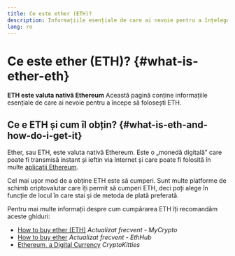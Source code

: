 ```yaml
---
title: Ce este ether (ETH)?
description: Informațiile esențiale de care ai nevoie pentru a înțelege ETH.
lang: ro
---
```


# Ce este ether (ETH)? {#what-is-ether-eth}

<div class="featured">

**ETH este valuta nativă Ethereum** Această pagină conține informațiile esențiale de care ai nevoie pentru a începe să folosești ETH.

</div>

## Ce e ETH și cum îl obțin? {#what-is-eth-and-how-do-i-get-it}

Ether, sau ETH, este valuta nativă Ethereum. Este o „monedă digitală” care poate fi transmisă instant și ieftin via Internet și care poate fi folosită în multe [aplicații Ethereum](/ro/dapps/).

Cel mai ușor mod de a obține ETH este să cumperi. Sunt multe platforme de schimb criptovalutar care îți permit să cumperi ETH, deci poți alege în funcție de locul în care stai și de metoda de plată preferată.

Pentru mai multe informații despre cum cumpărarea ETH îți recomandăm aceste ghiduri:

- [How to buy ether (ETH)](https://support.mycrypto.com/how-to/getting-started/how-to-buy-ether-with-usd) _Actualizat frecvent - MyCrypto_
- [How to buy ether](https://docs.ethhub.io/using-ethereum/how-to-buy-ether/) _Actualizat frecvent - EthHub_
- [Ethereum, a Digital Currency](https://www.cryptokitties.co/faq#ethereum-a-digital-currency) _CryptoKitties_

